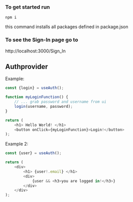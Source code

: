 ### To get started run 
```
npm i
```
this command installs all packages defined in package.json


### To see the Sign-In page go to
http://localhost:3000/Sign_In



## Authprovider

Example:
```javascript
const {login} = useAuth();

function myLoginFunction() {
    // ... grab password and username from ui
    login(username, password);
}

return (
    <h1> Hello World! </h1>
    <button onClick={myLoginFunction}>Login!</button>
);
```

Example 2:
```javascript
const {user} = useAuth();

return (
    <div>
        <h1> {user!.email} </h1>
        <div>
            {user && <h3>you are logged in!</h3>}
        </div>
    </div>
);
```

